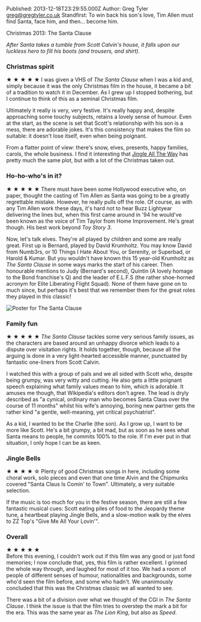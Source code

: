 Published: 2013-12-18T23:29:55.000Z
Author: Greg Tyler <greg@gregtyler.co.uk>
Standfirst: To win back his son's love, Tim Allen must find Santa, face him, and then... become him.

Christmas 2013: The Santa Clause

_After Santa takes a tumble from Scott Calvin's house, it falls upon our luckless hero to fill his boots (and trousers, and shirt)._   


### Christmas spirit


★ ★ ★ ★ ★ I was given a VHS of _The Santa Clause_ when I was a kid and, simply because it was the only Christmas film in the house, it became a bit of a tradition to watch it in December. As I grew up I stopped bothering, but I continue to think of this as a seminal Christmas film.   

Ultimately it really is very, very festive. It's really happy and, despite approaching some touchy subjects, retains a lovely sense of humour. Even at the start, as the scene is set that Scott's relationship with his son is a mess, there are adorable jokes. It's this consistency that makes the film so suitable: it doesn't lose itself, even when being poignant.   

From a flatter point of view: there's snow, elves, presents, happy families, carols, the whole business. I find it interesting that [Jingle All The Way][2] has pretty much the same plot, but with a lot of the Christmas taken out.   


### Ho-ho-who's in it?


★ ★ ★ ★ ★ There must have been some Hollywood executive who, on paper, thought the casting of Tim Allen as Santa was going to be a greatly regrettable mistake. However, he really pulls off the role. Of course, as with any Tim Allen work these days, it's hard not to hear Buzz Lightyear delivering the lines but, when this first came around in '94 he would've been known as the voice of Tim Taylor from Home Improvement. He's great though. His best work beyond _Toy Story 3_.   

Now, let's talk elves. They're all played by children and some are really great. First up is Bernard, played by David Krumholtz. You may know David from Numb3rs, or 10 Things I Hate About You, or Serenity, or Superbad, or Harold & Kumar. But you wouldn't have known this 15 year-old Krumholtz as _The Santa Clause_ in some ways marks the start of his career. Then honourable mentions to Judy (Bernard's second), Quintin (A lovely homage to the Bond franchise's Q) and the leader of E.L.F.S (the rather shoe-horned acronym for Elite Liberating Flight Squad). None of them have gone on to much since, but perhaps it's best that we remember them for the great roles they played in this classic!   

![Poster for The Santa Clause](/the-santa-clause-poster.jpg ":centre Scott Calvin (Tim Allen) and his son Charlie (Eric Lloyd); pre-transformation.")


### Family fun


★ ★ ★ ★ ★ _The Santa Clause_ tackles some very serious family issues, as the characters are based around an unhappy divorce which leads to a dispute over visitation rights. It holds together, though, because all the arguing is done in a very light-hearted accessible manner, punctuated by fantastic one-liners from Scott Calvin.   

I watched this with a group of pals and we all sided with Scott who, despite being grumpy, was very witty and cutting. He also gets a little poignant speech explaining what family values mean to him, which is adorable. It amuses me though, that Wikipedia's editors don't agree. The lead is dryly described as "a cynical, ordinary man who becomes Santa Claus over the course of 11 months" whilst his wife's annoying, boring new partner gets the rather kind "a gentle, well-meaning, yet critical psychiatrist".   

As a kid, I wanted to be the Charlie (the son). As I grow up, I want to be more like Scott. He's a bit grumpy, a bit mad, but as soon as he sees what Santa means to people, he commits 100% to the role. If I'm ever put in that situation, I only hope I can be as keen.   


### Jingle Bells


★ ★ ★ ★ ☆ Plenty of good Christmas songs in here, including some choral work, solo pieces and even that one time Alvin and the Chipmunks covered "Santa Claus Is Comin' to Town". Ultimately, a very suitable selection.   

If the music is too much for you in the festive season, there are still a few fantastic musical cues: Scott eating piles of food to the Jeopardy theme tune, a heartbeat playing Jingle Bells, and a slow-motion walk by the elves to ZZ Top's "Give Me All Your Lovin'".   


### Overall


★ ★ ★ ★ ★   
Before this evening, I couldn't work out if this film was any good or just fond memories; I now conclude that, yes, this film is rather excellent. I grinned the whole way through, and laughed for most of it too. We had a room of people of different senses of humour, nationalities and backgrounds, some who'd seen the film before, and some who hadn't. We unanimously concluded that this was the Christmas classic we all wanted to see.   


There was a bit of a division over what we thought of the CGI in _The Santa Clause_. I think the issue is that the film tries to overstep the mark a bit for the era. This was the same year as _The Lion King_, but also as _Speed_.

[1]: http://gregtyler.co.uk/christmas-2013-film-list/
[2]: http://gregtyler.co.uk/jingle-all-the-way/
[3]: http://greg.wp.gregtyler.co.uk/files/2013/12/the-santa-clause-poster1.jpg
